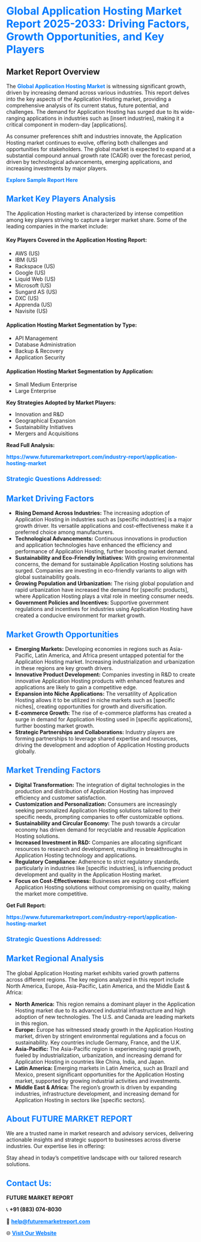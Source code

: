<h1 style="color: #007BFF;">Global Application Hosting Market Report 2025-2033: Driving Factors, Growth Opportunities, and Key Players</h1>

<section id="overview">
<h2>Market Report Overview</h2>
<p>The <a href="https://www.futuremarketreport.com/industry-report/application-hosting-market" style="color: #007BFF; text-decoration: none;"><strong>Global Application Hosting Market</strong></a> is witnessing significant growth, driven by increasing demand across various industries. This report delves into the key aspects of the Application Hosting market, providing a comprehensive analysis of its current status, future potential, and challenges. The demand for Application Hosting has surged due to its wide-ranging applications in industries such as [insert industries], making it a critical component in modern-day [applications].</p>
<p>As consumer preferences shift and industries innovate, the Application Hosting market continues to evolve, offering both challenges and opportunities for stakeholders. The global market is expected to expand at a substantial compound annual growth rate (CAGR) over the forecast period, driven by technological advancements, emerging applications, and increasing investments by major players.</p>
</section>

<section id="overview">
<p><a href="https://www.futuremarketreport.com/request-sample/reportId=45685" style="color: #007BFF; text-decoration: none;"><strong>Explore Sample Report Here</strong></a></p>
</section>

<section id="key-players">
<h2 style="color: #007BFF;">Market Key Players Analysis</h2>
<p>The Application Hosting market is characterized by intense competition among key players striving to capture a larger market share. Some of the leading companies in the market include:</p>
<h4>Key Players Covered in the Application Hosting Report:</h4>
<ul><li>AWS (US)</li><li>IBM (US)</li><li>Rackspace (US)</li><li>Google (US)</li><li>Liquid Web (US)</li><li>Microsoft (US)</li><li>Sungard AS (US)</li><li>DXC (US)</li><li>Apprenda (US)</li><li>Navisite (US)</li></ul>
<h4>Application Hosting Market Segmentation by Type:</h4>
<ul><li>API Management</li><li>Database Administration</li><li>Backup &amp; Recovery</li><li>Application Security</li></ul>

<h4>Application Hosting Market Segmentation by Application:</h4>
<ul><li>Small Medium Enterprise</li><li>Large Enterprise</li></ul>
<p><strong>Key Strategies Adopted by Market Players:</strong></p>
<ul>
<li>Innovation and R&D</li>
<li>Geographical Expansion</li>
<li>Sustainability Initiatives</li>
<li>Mergers and Acquisitions</li>
</ul>
</section>

<section>
<p><strong>Read Full Analysis: </strong></p><a href="https://www.futuremarketreport.com/industry-report/application-hosting-market" style="color: #007BFF; text-decoration: none;"><strong>https://www.futuremarketreport.com/industry-report/application-hosting-market</strong></a>
<h3 style="color: #007BFF;">Strategic Questions Addressed:</h3>
</section>

<section id="driving-factors">
<h2 style="color: #007BFF;">Market Driving Factors</h2>
<ul>
<li><strong>Rising Demand Across Industries:</strong> The increasing adoption of Application Hosting in industries such as [specific industries] is a major growth driver. Its versatile applications and cost-effectiveness make it a preferred choice among manufacturers.</li>
<li><strong>Technological Advancements:</strong> Continuous innovations in production and application technologies have enhanced the efficiency and performance of Application Hosting, further boosting market demand.</li>
<li><strong>Sustainability and Eco-Friendly Initiatives:</strong> With growing environmental concerns, the demand for sustainable Application Hosting solutions has surged. Companies are investing in eco-friendly variants to align with global sustainability goals.</li>
<li><strong>Growing Population and Urbanization:</strong> The rising global population and rapid urbanization have increased the demand for [specific products], where Application Hosting plays a vital role in meeting consumer needs.</li>
<li><strong>Government Policies and Incentives:</strong> Supportive government regulations and incentives for industries using Application Hosting have created a conducive environment for market growth.</li>
</ul>
</section>

<section id="growth-opportunities">
<h2 style="color: #007BFF;">Market Growth Opportunities</h2>
<ul>
<li><strong>Emerging Markets:</strong> Developing economies in regions such as Asia-Pacific, Latin America, and Africa present untapped potential for the Application Hosting market. Increasing industrialization and urbanization in these regions are key growth drivers.</li>
<li><strong>Innovative Product Development:</strong> Companies investing in R&D to create innovative Application Hosting products with enhanced features and applications are likely to gain a competitive edge.</li>
<li><strong>Expansion into Niche Applications:</strong> The versatility of Application Hosting allows it to be utilized in niche markets such as [specific niches], creating opportunities for growth and diversification.</li>
<li><strong>E-commerce Growth:</strong> The rise of e-commerce platforms has created a surge in demand for Application Hosting used in [specific applications], further boosting market growth.</li>
<li><strong>Strategic Partnerships and Collaborations:</strong> Industry players are forming partnerships to leverage shared expertise and resources, driving the development and adoption of Application Hosting products globally.</li>
</ul>
</section>

<section id="trending-factors">
<h2 style="color: #007BFF;">Market Trending Factors</h2>
<ul>
<li><strong>Digital Transformation:</strong> The integration of digital technologies in the production and distribution of Application Hosting has improved efficiency and customer satisfaction.</li>
<li><strong>Customization and Personalization:</strong> Consumers are increasingly seeking personalized Application Hosting solutions tailored to their specific needs, prompting companies to offer customizable options.</li>
<li><strong>Sustainability and Circular Economy:</strong> The push towards a circular economy has driven demand for recyclable and reusable Application Hosting solutions.</li>
<li><strong>Increased Investment in R&D:</strong> Companies are allocating significant resources to research and development, resulting in breakthroughs in Application Hosting technology and applications.</li>
<li><strong>Regulatory Compliance:</strong> Adherence to strict regulatory standards, particularly in industries like [specific industries], is influencing product development and quality in the Application Hosting market.</li>
<li><strong>Focus on Cost-Effectiveness:</strong> Businesses are exploring cost-efficient Application Hosting solutions without compromising on quality, making the market more competitive.</li>
</ul>
</section>

<section>
<p><strong>Get Full Report: </strong></p><a href="https://www.futuremarketreport.com/industry-report/application-hosting-market" style="color: #007BFF; text-decoration: none;"><strong>https://www.futuremarketreport.com/industry-report/application-hosting-market</strong></a>
<h3 style="color: #007BFF;">Strategic Questions Addressed:</h3>
</section>


<section id="regional-analysis">
<h2 style="color: #007BFF;">Market Regional Analysis</h2>
<p>The global Application Hosting market exhibits varied growth patterns across different regions. The key regions analyzed in this report include North America, Europe, Asia-Pacific, Latin America, and the Middle East & Africa:</p>
<ul>
<li><strong>North America:</strong> This region remains a dominant player in the Application Hosting market due to its advanced industrial infrastructure and high adoption of new technologies. The U.S. and Canada are leading markets in this region.</li>
<li><strong>Europe:</strong> Europe has witnessed steady growth in the Application Hosting market, driven by stringent environmental regulations and a focus on sustainability. Key countries include Germany, France, and the U.K.</li>
<li><strong>Asia-Pacific:</strong> The Asia-Pacific region is experiencing rapid growth, fueled by industrialization, urbanization, and increasing demand for Application Hosting in countries like China, India, and Japan.</li>
<li><strong>Latin America:</strong> Emerging markets in Latin America, such as Brazil and Mexico, present significant opportunities for the Application Hosting market, supported by growing industrial activities and investments.</li>
<li><strong>Middle East & Africa:</strong> The region’s growth is driven by expanding industries, infrastructure development, and increasing demand for Application Hosting in sectors like [specific sectors].</li>
</ul>
</section>

<footer>
<h2 style="color: #007BFF;">About FUTURE MARKET REPORT</h2>
<p>We are a trusted name in market research and advisory services, delivering actionable insights and strategic support to businesses across diverse industries. Our expertise lies in offering:</p>

<p>Stay ahead in today’s competitive landscape with our tailored research solutions.</p>

<h2 style="color: #007BFF;">Contact Us:</h2>
<p><strong>FUTURE MARKET REPORT</strong></p>
<p>📞 <strong>+91 (883) 074-8030</strong></p>
<p>📧 <strong><a href="mailto:help@futuremarketreport.com" style="color: #007BFF;">help@futuremarketreport.com</a></strong></p>
<p>🌐 <strong><a href="https://www.futuremarketreport.com/" style="color: #007BFF;">Visit Our Website</a></strong></p>
</footer>
